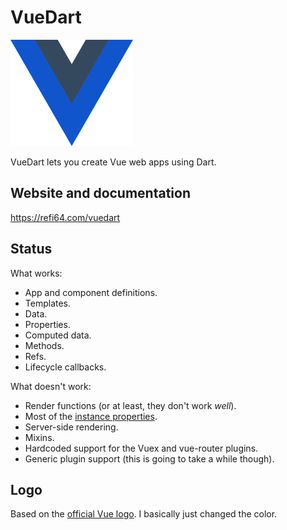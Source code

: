 # VueDart

![Logo](/logo/logo.png)

VueDart lets you create Vue web apps using Dart.

## Website and documentation

https://refi64.com/vuedart

## Status

What works:

- App and component definitions.
- Templates.
- Data.
- Properties.
- Computed data.
- Methods.
- Refs.
- Lifecycle callbacks.

What doesn't work:

- Render functions (or at least, they don't work *well*).
- Most of the [instance properties](https://vuejs.org/v2/api/#Instance-Properties).
- Server-side rendering.
- Mixins.
- Hardcoded support for the Vuex and vue-router plugins.
- Generic plugin support (this is going to take a while though).

## Logo

Based on the [official Vue logo](https://github.com/vuejs/art). I basically just changed
the color.
